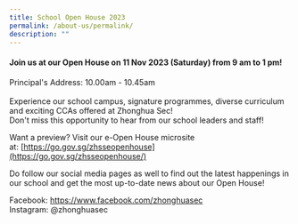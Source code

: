 ```yaml
---
title: School Open House 2023
permalink: /about-us/permalink/
description: ""
---
```

#### Join us at our Open House on 11 Nov 2023 (Saturday) from 9 am to 1 pm!

Principal's Address:&nbsp;10.00am - 10.45am 
<br><br>Experience our school campus, signature programmes, diverse curriculum and exciting CCAs offered at Zhonghua Sec! <br>
Don't miss this opportunity to hear from our school leaders and staff!

Want a preview? Visit our e-Open House microsite at:&nbsp;[https://go.gov.sg/zhsseopenhouse](https://go.gov.sg/zhsseopenhouse/)

Do follow our social media pages as well to find out the latest happenings in our school and get the most up-to-date news about our Open House!

Facebook:&nbsp;[https://www.facebook.com/zhonghuasec  
](https://www.facebook.com/zhonghuasec)Instagram: @zhonghuasec